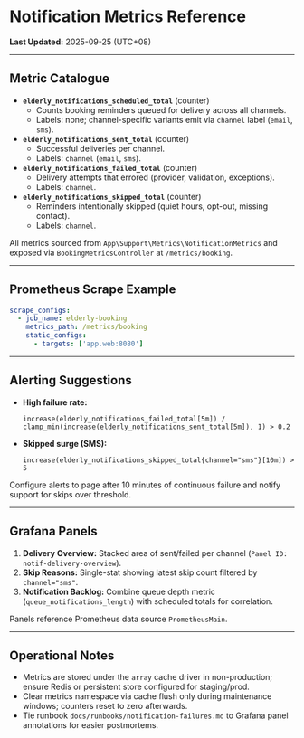 # Notification Metrics Reference

**Last Updated:** 2025-09-25 (UTC+08)

---

## Metric Catalogue
- **`elderly_notifications_scheduled_total`** (counter)
  - Counts booking reminders queued for delivery across all channels.
  - Labels: none; channel-specific variants emit via `channel` label (`email`, `sms`).
- **`elderly_notifications_sent_total`** (counter)
  - Successful deliveries per channel.
  - Labels: `channel` (`email`, `sms`).
- **`elderly_notifications_failed_total`** (counter)
  - Delivery attempts that errored (provider, validation, exceptions).
  - Labels: `channel`.
- **`elderly_notifications_skipped_total`** (counter)
  - Reminders intentionally skipped (quiet hours, opt-out, missing contact).
  - Labels: `channel`.

All metrics sourced from `App\Support\Metrics\NotificationMetrics` and exposed via `BookingMetricsController` at `/metrics/booking`.

---

## Prometheus Scrape Example
```yaml
scrape_configs:
  - job_name: elderly-booking
    metrics_path: /metrics/booking
    static_configs:
      - targets: ['app.web:8080']
```

---

## Alerting Suggestions
- **High failure rate:**
  ```promql
  increase(elderly_notifications_failed_total[5m]) /
  clamp_min(increase(elderly_notifications_sent_total[5m]), 1) > 0.2
  ```
- **Skipped surge (SMS):**
  ```promql
  increase(elderly_notifications_skipped_total{channel="sms"}[10m]) > 5
  ```

Configure alerts to page after 10 minutes of continuous failure and notify support for skips over threshold.

---

## Grafana Panels
1. **Delivery Overview:** Stacked area of sent/failed per channel (`Panel ID: notif-delivery-overview`).
2. **Skip Reasons:** Single-stat showing latest skip count filtered by `channel="sms"`.
3. **Notification Backlog:** Combine queue depth metric (`queue_notifications_length`) with scheduled totals for correlation.

Panels reference Prometheus data source `PrometheusMain`.

---

## Operational Notes
- Metrics are stored under the `array` cache driver in non-production; ensure Redis or persistent store configured for staging/prod.
- Clear metrics namespace via cache flush only during maintenance windows; counters reset to zero afterwards.
- Tie runbook `docs/runbooks/notification-failures.md` to Grafana panel annotations for easier postmortems.
